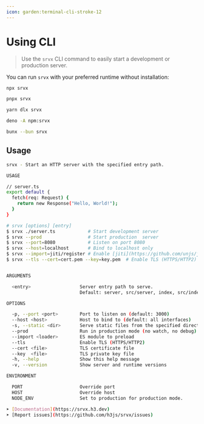 ```yaml
---
icon: garden:terminal-cli-stroke-12
---
```


# Using CLI

> Use the `srvx` CLI command to easily start a development or production server.

You can run `srvx` with your preferred runtime without installation:

```bash [npm]
npx srvx
```

```bash [pnpm]
pnpx srvx
```

```bash [yarn]
yarn dlx srvx
```

```bash [Deno]
deno -A npm:srvx
```

```bash [Bun]
bunx --bun srvx
```

## Usage

<!-- automd:cliUsage -->

```sh
srvx - Start an HTTP server with the specified entry path.

USAGE

// server.ts
export default {
  fetch(req: Request) {
    return new Response("Hello, World!");
  }
}

# srvx [options] [entry]
$ srvx ./server.ts            # Start development server
$ srvx --prod                 # Start production  server
$ srvx --port=8080            # Listen on port 8080
$ srvx --host=localhost       # Bind to localhost only
$ srvx --import=jiti/register # Enable [jiti](https://github.com/unjs/jiti) loader
$ srvx --tls --cert=cert.pem --key=key.pem  # Enable TLS (HTTPS/HTTP2)


ARGUMENTS

  <entry>                  Server entry path to serve.
                           Default: server, src/server, index, src/index (.mts,.ts,.cts,.js,.mjs,.cjs)

OPTIONS

  -p, --port <port>        Port to listen on (default: 3000)
  --host <host>            Host to bind to (default: all interfaces)
  -s, --static <dir>       Serve static files from the specified directory (default: public)
  --prod                   Run in production mode (no watch, no debug)
  --import <loader>        ES module to preload
  --tls                    Enable TLS (HTTPS/HTTP2)
  --cert <file>            TLS certificate file
  --key  <file>            TLS private key file
  -h, --help               Show this help message
  -v, --version            Show server and runtime versions

ENVIRONMENT

  PORT                     Override port
  HOST                     Override host
  NODE_ENV                 Set to production for production mode.

➤ [Documentation](https://srvx.h3.dev)
➤ [Report issues](https://github.com/h3js/srvx/issues)
```

<!-- /automd -->
